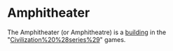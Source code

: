 # Amphitheater

The Amphitheater (or Amphitheatre) is a [building](building) in the "[Civilization%20%28series%29](Civilization)" games.